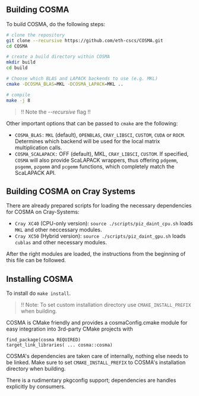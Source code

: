 ## Building COSMA

To build COSMA, do the following steps:
```bash
# clone the repository
git clone --recursive https://github.com/eth-cscs/COSMA.git
cd COSMA

# create a build directory within COSMA
mkdir build
cd build

# Choose which BLAS and LAPACK backends to use (e.g. MKL)
cmake -DCOSMA_BLAS=MKL -DCOSMA_LAPACK=MKL ..

# compile
make -j 8
```
> !! Note the *--recursive* flag !! 

Other important options that can be passed to `cmake` are the following:
- `COSMA_BLAS:` `MKL` (default), `OPENBLAS`, `CRAY_LIBSCI`, `CUSTOM`, `CUDA` or `ROCM`. Determines which backend will be used for the local matrix multiplication calls.
- `COSMA_SCALAPACK:` OFF (default), MKL, `CRAY_LIBSCI`, `CUSTOM`. If specified, `COSMA` will also provide ScaLAPACK wrappers, thus offering `pdgemm`, `psgemm`, `pzgemm` and `pcgemm` functions, which completely match the ScaLAPACK API.

## Building COSMA on Cray Systems

There are already prepared scripts for loading the necessary dependencies for COSMA on Cray-Systems:
- `Cray XC40` (CPU-only version): `source ./scripts/piz_daint_cpu.sh` loads `MKL` and other neccessary modules.
- `Cray XC50` (Hybrid version): `source ./scripts/piz_daint_gpu.sh` loads `cublas` and other necessary modules.

After the right modules are loaded, the instructions from the beginning of this file can be followed.

## Installing COSMA

To install do `make install`. 

> !! Note: To set custom installation directory use `CMAKE_INSTALL_PREFIX` when building. 

COSMA is CMake friendly and provides a cosmaConfig.cmake module for easy
integration into 3rd-party CMake projects with

```
find_package(cosma REQUIRED)
target_link_libraries( ... cosma::cosma)
```

COSMA's dependencies are taken care of internally, nothing else needs to be
linked. Make sure to set `CMAKE_INSTALL_PREFIX` to COSMA's installation directory
when building.

There is a rudimentary pkgconfig support; dependencies are handles explicitly by
consumers.
